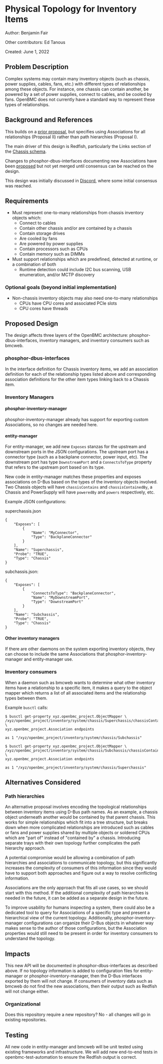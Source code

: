 # Physical Topology for Inventory Items

Author: Benjamin Fair <benjaminfair>

Other contributors:
    Ed Tanous <edtanous>

Created: June 1, 2022

## Problem Description
Complex systems may contain many inventory objects (such as chassis, power
supplies, cables, fans, etc.) with different types of relationships among these
objects. For instance, one chassis can contain another, be powered by a set of
power supplies, connect to cables, and be cooled by fans. OpenBMC does not
currently have a standard way to represent these types of relationships.

## Background and References
This builds on a [prior
proposal](https://gerrit.openbmc.org/c/openbmc/docs/+/41468), but specifies
using Associations for all relationships (Proposal II) rather than path
hierarchies (Proposal I).

The main driver of this design is Redfish, particularly the Links section of the
[Chassis schema](https://redfish.dmtf.org/schemas/Chassis.v1_20_0.json).

Changes to phosphor-dbus-interfaces documenting new Associations have been
[proposed](https://gerrit.openbmc.org/c/openbmc/phosphor-dbus-interfaces/+/46806)
but not yet merged until consensus can be reached on the design.

This design was initially discussed in
[Discord](https://discord.com/channels/775381525260664832/819741065531359263/964321666790477924),
where some initial consensus was reached.

## Requirements
* Must represent one-to-many relationships from chassis inventory objects which:
    * Connect to cables
    * Contain other chassis and/or are contained by a chassis
    * Contain storage drives
    * Are cooled by fans
    * Are powered by power supplies
    * Contain processors such as CPUs
    * Contain memory such as DIMMs
* Must support relationships which are predefined, detected at runtime, or a
  combination of both
    * Runtime detection could include I2C bus scanning, USB enumeration, and/or
      MCTP discovery

### Optional goals (beyond initial implementation)
* Non-chassis inventory objects may also need one-to-many relationships
    * CPUs have CPU cores and associated PCIe slots
    * CPU cores have threads

## Proposed Design
The design affects three layers of the OpenBMC architecture:
phosphor-dbus-interfaces, inventory managers, and inventory consumers such as
bmcweb.

### phosphor-dbus-interfaces
In the interface definition for Chassis inventory items, we add an association
definition for each of the relationship types listed above and corresponding
association definitions for the other item types linking back to a Chassis item.

### Inventory Managers
#### phosphor-inventory-manager
phosphor-inventory-manager already has support for exporting custom
Associations, so no changes are needed here.

#### entity-manager
For entity-manager, we add new `Exposes` stanzas for the upstream and downstream
ports in the JSON configurations. The upstream port has a connector type (such
as a backplane connector, power input, etc). The downstream port has type
`DownstreamPort` and a `ConnectsToType` property that refers to the upstream
port based on its type.

New code in entity-manager matches these properties and exposes associations on
D-Bus based on the types of the inventory objects involved. Two Chassis objects
will have `chassisContains` and `chassisContainedBy`, a Chassis and PowerSupply
will have `poweredBy` and `powers` respectively, etc.

Example JSON configurations:

superchassis.json
```
{
    "Exposes": [
        {
            "Name": "MyConnector",
            "Type": "BackplaneConnector"
        }
    ],
    "Name": "Superchassis",
    "Probe": "TRUE",
    "Type": "Chassis"
}
```

subchassis.json:
```
{
    "Exposes": [
        {
            "ConnectsToType": "BackplaneConnector",
            "Name": "MyDownstreamPort",
            "Type": "DownstreamPort"
        }
    ],
    "Name": "Subchassis",
    "Probe": "TRUE",
    "Type": "Chassis"
}
```

#### Other inventory managers
If there are other daemons on the system exporting inventory objects, they can
choose to include the same Associations that phosphor-inventory-manager and
entity-manager use.

### Inventory consumers
When a daemon such as bmcweb wants to determine what other inventory items have
a relationship to a specific item, it makes a query to the object mapper which
returns a list of all associated items and the relationship types between them.

Example `busctl` calls:
```
$ busctl get-property xyz.openbmc_project.ObjectMapper \
/xyz/openbmc_project/inventory/system/chassis/Superchassis/chassisContains \
xyz.openbmc_project.Association endpoints

as 1 "/xyz/openbmc_project/inventory/system/chassis/Subchassis"

$ busctl get-property xyz.openbmc_project.ObjectMapper \
/xyz/openbmc_project/inventory/system/chassis/Subchassis/chassisContainedBy \
xyz.openbmc_project.Association endpoints

as 1 "/xyz/openbmc_project/inventory/system/chassis/Superchassis"
```

## Alternatives Considered
### Path hierarchies
An alternative proposal involves encoding the topological relationships between
inventory items using D-Bus path names. As an example, a chassis object
underneath another would be contained by that parent chassis. This works for
simple relationships which fit into a tree structure, but breaks down when more
complicated relationships are introduced such as cables or fans and power
supplies shared by multiple objects or soldered CPUs which are "part of" instead
of "contained by" a chassis. Introducing separate trays with their own topology
further complicates the path hierarchy approach.

A potential compromise would be allowing a combination of path hierarchies and
associations to communicate topology, but this significantly increases the
complexity of consumers of this information since they would have to support
both approaches and figure out a way to resolve conflicting information.

Associations are the only approach that fits all use cases, so we should start
with this method. If the additional complexity of path hierarchies is needed in
the future, it can be added as a separate design in the future.

To improve usability for humans inspecting a system, there could also be a
dedicated tool to query for Associations of a specific type and present a
hierarchical view of the current topology. Additionally,
phosphor-inventory-manager configurations can organize their D-Bus objects in
whatever way makes sense to the author of those configurations, but the
Association properties would still need to be present in order for inventory
consumers to understand the topology.

## Impacts
This new API will be documented in phosphor-dbus-interfaces as described above.
If no topology information is added to configuration files for entity-manager or
phosphor-inventory-manager, then the D-Bus interfaces exported by them will not
change. If consumers of inventory data such as bmcweb do not find the new
associations, then their output such as Redfish will not change either.

### Organizational
Does this repository require a new repository?  No - all changes will go in
existing repositories.

## Testing
All new code in entity-manager and bmcweb will be unit tested using existing
frameworks and infrastructure. We will add new end-to-end tests in
openbmc-test-automation to ensure the Redfish output is correct.
